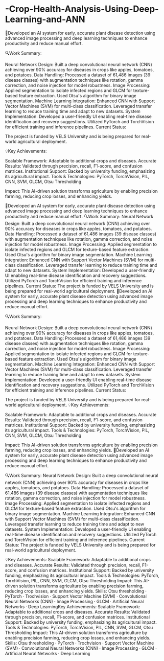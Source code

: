 # -Crop-Health-Analysis-Using-Deep-Learning-and-ANN
🚀Developed an AI system for early, accurate plant disease detection using advanced image processing and deep learning techniques to enhance productivity and reduce manual effort.

🔍Work Summary:

Neural Network Design: Built a deep convolutional neural network (CNN) achieving over 90% accuracy for diseases in crops like apples, tomatoes, and potatoes.
Data Handling: Processed a dataset of 61,486 images (39 disease classes) with augmentation techniques like rotation, gamma correction, and noise injection for model robustness.
Image Processing:
Applied segmentation to isolate infected regions and GLCM for texture-based feature extraction.
Used Otsu's algorithm for binary image segmentation.
Machine Learning Integration:
Enhanced CNN with Support Vector Machines (SVM) for multi-class classification.
Leveraged transfer learning to reduce training time and adapt to new datasets.
System Implementation:
Developed a user-friendly UI enabling real-time disease identification and recovery suggestions.
Utilized PyTorch and TorchVision for efficient training and inference pipelines.
Current Status:

The project is funded by VELS University and is being prepared for real-world agricultural deployment.

💡Key Achievements:

Scalable Framework: Adaptable to additional crops and diseases.
Accurate Results: Validated through precision, recall, F1-score, and confusion matrices.
Institutional Support: Backed by university funding, emphasizing its agricultural impact.
Tools & Technologies: PyTorch, TorchVision, PIL, CNN, SVM, GLCM, Otsu Thresholding

Impact:
This AI-driven solution transforms agriculture by enabling precision farming, reducing crop losses, and enhancing yields.

🚀Developed an AI system for early, accurate plant disease detection using advanced image processing and deep learning techniques to enhance productivity and reduce manual effort. 
🔍Work Summary: Neural Network Design: Built a deep convolutional neural network (CNN) achieving over 90% accuracy for diseases in crops like apples, tomatoes, and potatoes. Data Handling: Processed a dataset of 61,486 images (39 disease classes) with augmentation techniques like rotation, gamma correction, and noise injection for model robustness. Image Processing: Applied segmentation to isolate infected regions and GLCM for texture-based feature extraction. Used Otsu's algorithm for binary image segmentation. Machine Learning Integration: Enhanced CNN with Support Vector Machines (SVM) for multi-class classification. Leveraged transfer learning to reduce training time and adapt to new datasets. System Implementation: Developed a user-friendly UI enabling real-time disease identification and recovery suggestions. Utilized PyTorch and TorchVision for efficient training and inference pipelines. Current Status: The project is funded by VELS University and is being prepared for real-world agricultural deployment.
🚀Developed an AI system for early, accurate plant disease detection using advanced image processing and deep learning techniques to enhance productivity and reduce manual effort.

🔍Work Summary:

Neural Network Design: Built a deep convolutional neural network (CNN) achieving over 90% accuracy for diseases in crops like apples, tomatoes, and potatoes.
Data Handling: Processed a dataset of 61,486 images (39 disease classes) with augmentation techniques like rotation, gamma correction, and noise injection for model robustness.
Image Processing:
Applied segmentation to isolate infected regions and GLCM for texture-based feature extraction.
Used Otsu's algorithm for binary image segmentation.
Machine Learning Integration:
Enhanced CNN with Support Vector Machines (SVM) for multi-class classification.
Leveraged transfer learning to reduce training time and adapt to new datasets.
System Implementation:
Developed a user-friendly UI enabling real-time disease identification and recovery suggestions.
Utilized PyTorch and TorchVision for efficient training and inference pipelines.
Current Status:

The project is funded by VELS University and is being prepared for real-world agricultural deployment.
💡Key Achievements:

Scalable Framework: Adaptable to additional crops and diseases.
Accurate Results: Validated through precision, recall, F1-score, and confusion matrices.
Institutional Support: Backed by university funding, emphasizing its agricultural impact.
Tools & Technologies: PyTorch, TorchVision, PIL, CNN, SVM, GLCM, Otsu Thresholding

Impact:
This AI-driven solution transforms agriculture by enabling precision farming, reducing crop losses, and enhancing yields.
🚀Developed an AI system for early, accurate plant disease detection using advanced image processing and deep learning techniques to enhance productivity and reduce manual effort. 

🔍Work Summary: Neural Network Design: Built a deep convolutional neural network (CNN) achieving over 90% accuracy for diseases in crops like apples, tomatoes, and potatoes. Data Handling: Processed a dataset of 61,486 images (39 disease classes) with augmentation techniques like rotation, gamma correction, and noise injection for model robustness. 
Image Processing: Applied segmentation to isolate infected regions and GLCM for texture-based feature extraction. Used Otsu's algorithm for binary image segmentation. Machine Learning Integration: Enhanced CNN with Support Vector Machines (SVM) for multi-class classification. Leveraged transfer learning to reduce training time and adapt to new datasets. System Implementation: Developed a user-friendly UI enabling real-time disease identification and recovery suggestions. Utilized PyTorch and TorchVision for efficient training and inference pipelines. Current Status: The project is funded by VELS University and is being prepared for real-world agricultural deployment. 

💡Key Achievements: Scalable Framework: Adaptable to additional crops and diseases. Accurate Results: Validated through precision, recall, F1-score, and confusion matrices. Institutional Support: Backed by university funding, emphasizing its agricultural impact. Tools & Technologies: PyTorch, TorchVision, PIL, CNN, SVM, GLCM, Otsu Thresholding Impact: This AI-driven solution transforms agriculture by enabling precision farming, reducing crop losses, and enhancing yields.
Skills: Otsu thresholding · PyTorch · Trochvision · Support Vector Machine (SVM) · Convolutional Neural Networks (CNN) · Image Processing · GLCM · Artificial Neural Networks · Deep LearningKey Achievements: Scalable Framework: Adaptable to additional crops and diseases. Accurate Results: Validated through precision, recall, F1-score, and confusion matrices. Institutional Support: Backed by university funding, emphasizing its agricultural impact. Tools & Technologies: PyTorch, TorchVision, PIL, CNN, SVM, GLCM, Otsu Thresholding Impact: This AI-driven solution transforms agriculture by enabling precision farming, reducing crop losses, and enhancing yields.
Skills: Otsu thresholding · PyTorch · Trochvision · Support Vector Machine (SVM) · Convolutional Neural Networks (CNN) · Image Processing · GLCM · Artificial Neural Networks · Deep Learning

